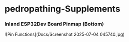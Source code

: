 # pedropathing-Supplements
### Inland ESP32Dev Board Pinmap (Bottom)
![Pin Functions](Docs/Screenshot 2025-07-04 045740.jpg)

